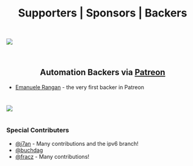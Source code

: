 <h1 align="center">Supporters | Sponsors | Backers</h1>

<br>

<a href="https://opencollective.com/nginx-proxy-automation" target="_blank"><img src="https://images.opencollective.com/static/images/become_sponsor.svg"></a>

<br>

<!--Patreon Backers-->
<h2 align="center">Automation Backers via <a href="https://www.patreon.com/evertramos" targe="_blank">Patreon</a></h2>

- [Emanuele Rangan](https://github.com/emanuelerangan) - the very first backer in Patreon


# 
<a href="https://github.com/evertramos/nginx-proxy-automation/graphs/contributors"><img src="https://opencollective.com/nginx-proxy-automation/contributors.svg?width=890" /></a>


#
### Special Contributers

- [@j7an](https://github.com/j7an) - Many contributions and the ipv6 branch!
- [@buchdag](https://github.com/JrCs/docker-letsencrypt-nginx-proxy-companion/pull/226#event-1145800062)
- [@fracz](https://github.com/fracz) - Many contributions!

